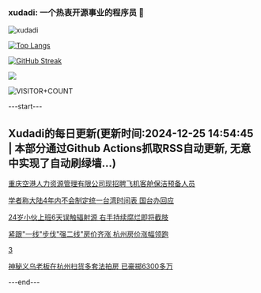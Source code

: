 ### xudadi: 一个热衷开源事业的程序员 👋

![xudadi](https://github-readme-stats-git-masterorgs-github-readme-stats-team.vercel.app/api?username=xudadi)

[![Top Langs](https://github-readme-stats.vercel.app/api/top-langs/?username=xudadi)](https://github.com/anuraghazra/github-readme-stats)

[![GitHub Streak](https://streak-stats.demolab.com?user=xudadi&locale=zh_Hans)](https://git.io/streak-stats)

![](https://raw.githubusercontent.com/xudadi/xudadi/main/assets/github-contribution-grid-snake.svg)

![VISITOR+COUNT](https://komarev.com/ghpvc/?username=xudadi&label=VISITOR+COUNT)


---start---

## Xudadi的每日更新(更新时间:2024-12-25 14:54:45 | 本部分通过Github Actions抓取RSS自动更新, 无意中实现了自动刷绿墙...)

[重庆空港人力资源管理有限公司现招聘飞机客舱保洁预备人员](https://www.gongkaoleida.com/article/2242933)

[学者称大陆4年内不会制定统一台湾时间表 国台办回应](https://m.163.com/news/article/JK8L2Q5800019B3E.html)

[24岁小伙上班6天误触辐射源 右手持续腐烂即将截肢](https://m.163.com/news/article/JK8JBRFK0514R9OJ.html)

[紧跟"一线"步伐"强二线"房价齐涨 杭州房价涨幅领跑](https://m.163.com/news/article/JK8FBSIM0519DDQ2.html)

[3](https://m.163.com/touch/news/sub/domestic)

[神秘义乌老板在杭州扫货多套法拍房 已豪掷6300多万](https://m.163.com/news/article/JK8G7F7L053469LG.html)

---end---
